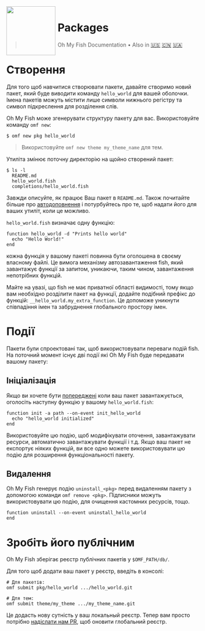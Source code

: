<img src="https://cdn.rawgit.com/oh-my-fish/oh-my-fish/e4f1c2e0219a17e2c748b824004c8d0b38055c16/docs/logo.svg" align="left" width="128px" height="128px"/>
<img align="left" width="0" height="128px"/>

# Packages

> Oh My Fish Documentation&nbsp;&bull;&nbsp;Also in
> <a href="../en-US/Packages.md">🇺🇸</a>
> <a href="../zh-CN/Packages.md">🇨🇳</a>
> <a href="../uk-UA/Packages.md">🇺🇦</a>

# Створення

Для того щоб навчитися створювати пакети, давайте створимо новий пакет, який буде виводити команду `hello_world` для вашей оболочки. Імена пакетів можуть містити лише символи нижнього регістру та символ підкреслення для розділення слів.

Oh My Fish може згенерувати структуру пакету для вас. Використовуйте команду `omf new`:

```fish
$ omf new pkg hello_world
```

> Використовуйте `omf new theme my_theme_name` для тем.

Утиліта змінює поточну директорію на щойно створений пакет:

```
$ ls -l
  README.md
  hello_world.fish
  completions/hello_world.fish
```

Завжди описуйте, як працює Ваш пакет в `README.md`. Також почитайте більше про [автодоповнення](http://fishshell.com/docs/current/commands.html#complete) і потурбуйтесь про те, щоб надати його для ваших утиліт, коли це можливо.

`hello_world.fish` визначає одну функцію:

```fish
function hello_world -d "Prints hello world"
  echo "Hello World!"
end
```

кожна функція у вашому пакеті повинна бути оголошена в своєму власному файлі. Це вимога механізму автозавантаження fish, який завантажує функції за запитом, уникаючи, таким чином, завантаження непотрібних функцій.

Майте на увазі, що fish не має приватної області видимості, тому якщо вам необхідно розділити пакет на функції, додайте подібний префікс до функцій:
`__hello_world.my_extra_function`. Це допоможе уникнути співпадіння імен та забруднення глобального простору імен.

# Події

Пакети були спроектовані так, щоб використовувати переваги подій fish. На поточний момент існує дві події які Oh My Fish буде передавати вашому пакету:

## Ініціалізація

Якщо ви хочете бути [попереджені](http://fishshell.com/docs/current/commands.html#emit) коли ваш пакет завантажується, оголосіть наступну функцію у вашому `hello_world.fish`:

```fish
function init -a path --on-event init_hello_world
  echo "hello_world initialized"
end
```

Використовуйте цю подію, щоб модифікувати оточення, завантажувати ресурси, автоматично завантажувати функції і т.д. Якщо ваш пакет не експортує ніяких функцій, ви все одно можете використовувати цю подію для розширення функціональності пакету.

## Видалення

Oh My Fish генерує подію `uninstall_<pkg>` перед видаленням пакету з допомогою команди `omf remove <pkg>`. Підписники можуть використовувати цю подію, для очищення кастомних ресурсів, тощо.

```fish
function uninstall --on-event uninstall_hello_world
end
```


# Зробіть його публічним

Oh My Fish зберігає реєстр публічних пакетів у `$OMF_PATH/db/`.

Для того щоб додати ваш пакет у реєстр, введіть в консолі:

```fish
# Для пакетів:
omf submit pkg/hello_world .../hello_world.git

# Для тем:
omf submit theme/my_theme .../my_theme_name.git
```

Це додасть нову сутність у ваш локальный реєстр. Тепер вам просто потрібно [надіслати нам PR][omf-pulls-link], щоб оновити глобальний реєстр.


[omf-pulls-link]: https://github.com/oh-my-fish/oh-my-fish/pulls
